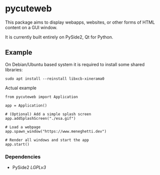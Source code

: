 # pycuteweb

This package aims to display webapps, websites, or other forms of HTML content on a GUI window.

It is currently built entirely on PySide2, Qt for Python.

## Example

On Debian/Ubuntu based system it is required to install some shared libraries:

```
sudo apt install --reinstall libxcb-xinerama0
```

Actual example
```
from pycuteweb import Application

app = Application()

# (Optional) Add a simple splash screen
app.addSplashScreen("./esa.gif")

# Load a webpage
app.spawn_window("https://www.meneghetti.dev")

# Render all windows and start the app
app.start()

```


### Dependencies

- PySide2 <i>LGPLv3</i>
